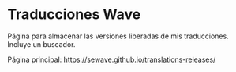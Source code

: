 <h1>Traducciones Wave</h1>
Página para almacenar las versiones liberadas de mis traducciones.
</br>
Incluye un buscador.

Página principal: https://sewave.github.io/translations-releases/
